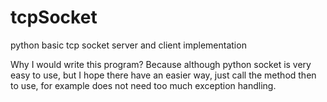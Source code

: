 tcpSocket
=========

python basic tcp socket server and client  implementation

 
Why I would write this program? Because although python socket is very 
easy to use, but I hope there have an easier way, just call the 
method then to use, for example does not need too much exception 
handling.
